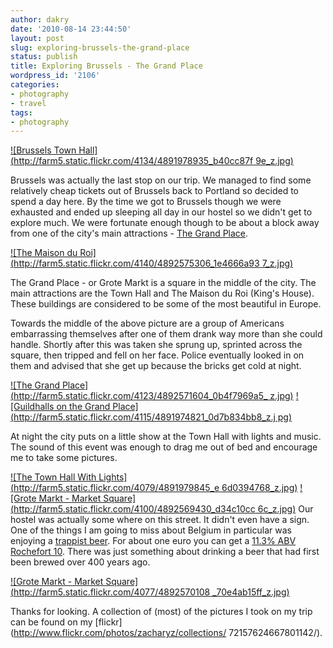 ```yaml
---
author: dakry
date: '2010-08-14 23:44:50'
layout: post
slug: exploring-brussels-the-grand-place
status: publish
title: Exploring Brussels - The Grand Place
wordpress_id: '2106'
categories:
- photography
- travel
tags:
- photography
---
```


[![Brussels Town Hall](http://farm5.static.flickr.com/4134/4891978935_b40cc87f
9e_z.jpg)](http://www.flickr.com/photos/zacharyz/4891978935/)

Brussels was actually the last stop on our trip. We managed to find some
relatively cheap tickets out of Brussels back to Portland so decided to spend
a day here. By the time we got to Brussels though we were exhausted and ended
up sleeping all day in our hostel so we didn't get to explore much. We were
fortunate enough though to be about a block away from one of the city's main
attractions - [The Grand Place](http://en.wikipedia.org/wiki/Grand_Place).

[![The Maison du Roi](http://farm5.static.flickr.com/4140/4892575306_1e4666a93
7_z.jpg)](http://www.flickr.com/photos/zacharyz/4892575306/)

The Grand Place - or Grote Markt is a square in the middle of the city. The
main attractions are the Town Hall and The Maison du Roi (King's House). These
buildings are considered to be some of the most beautiful in Europe.

Towards the middle of the above picture are a group of Americans embarrassing
themselves after one of them drank way more than she could handle. Shortly
after this was taken she sprung up, sprinted across the square, then tripped
and fell on her face. Police eventually looked in on them and advised that she
get up because the bricks get cold at night.

[![The Grand Place](http://farm5.static.flickr.com/4123/4892571604_0b4f7969a5_
z.jpg)](http://www.flickr.com/photos/zacharyz/4892571604/) [![Guildhalls on
the Grand Place](http://farm5.static.flickr.com/4115/4891974821_0d7b834bb8_z.j
pg)](http://www.flickr.com/photos/zacharyz/4891974821/)

At night the city puts on a little show at the Town Hall with lights and
music. The sound of this event was enough to drag me out of bed and encourage
me to take some pictures.

[![The Town Hall With Lights](http://farm5.static.flickr.com/4079/4891979845_e
6d0394768_z.jpg)](http://www.flickr.com/photos/zacharyz/4891979845/) [![Grote
Markt - Market Square](http://farm5.static.flickr.com/4100/4892569430_d34c10cc
6c_z.jpg)](http://www.flickr.com/photos/zacharyz/4892569430/) Our hostel was
actually some where on this street. It didn't even have a sign. One of the
things I am going to miss about Belgium in particular was enjoying a [trappist
beer](http://en.wikipedia.org/wiki/Trappist_beer). For about one euro you can
get a [11.3% ABV Rochefort
10](http://en.wikipedia.org/wiki/Rochefort_Brewery). There was just something
about drinking a beer that had first been brewed over 400 years ago.

[![Grote Markt - Market Square](http://farm5.static.flickr.com/4077/4892570108
_70e4ab15ff_z.jpg)](http://www.flickr.com/photos/zacharyz/4892570108/)

Thanks for looking. A collection of (most) of the pictures I took on my trip
can be found on my [flickr](http://www.flickr.com/photos/zacharyz/collections/
72157624667801142/).

